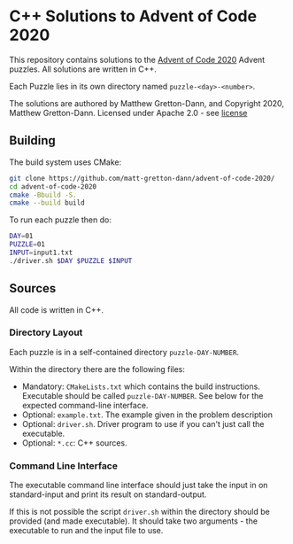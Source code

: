 # C++ Solutions to Advent of Code 2020

This repository contains solutions to the [Advent of Code 2020](https://adventofcode.com/2020)
Advent puzzles.  All solutions are written in C++.

Each Puzzle lies in its own directory named `puzzle-<day>-<number>`.

The solutions are authored by Matthew Gretton-Dann, and Copyright 2020, Matthew Gretton-Dann.  Licensed under Apache 2.0 - see [license](./LICENSE)

## Building

The build system uses CMake:

```sh
git clone https://github.com/matt-gretton-dann/advent-of-code-2020/
cd advent-of-code-2020
cmake -Bbuild -S.
cmake --build build
```

To run each puzzle then do:

```sh
DAY=01
PUZZLE=01
INPUT=input1.txt
./driver.sh $DAY $PUZZLE $INPUT
```

## Sources

All code is written in C++.

### Directory Layout

Each puzzle is in a self-contained directory `puzzle-DAY-NUMBER`.  

Within the directory there are the following files:

 * Mandatory: `CMakeLists.txt` which contains the build instructions.  Executable should be called
   `puzzle-DAY-NUMBER`.  See below for the expected command-line interface.
 * Optional: `example.txt`.  The example given in the problem description
 * Optional: `driver.sh`.  Driver program to use if you can't just call the executable.
 * Optional: `*.cc`: C++ sources.

### Command Line Interface

The executable command line interface should just take the input in on standard-input and print its
result on standard-output.

If this is not possible the script `driver.sh` within the directory should be provided (and made
executable).  It should take two arguments - the executable to run and the input file to use.